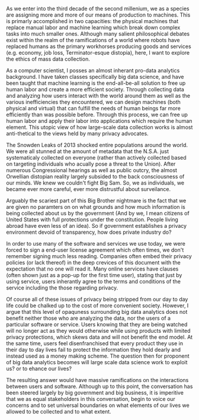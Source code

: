 As we enter into the third decade of the second millenium, we as a species are assigning more and more of our means of production to machines. This is primarly accomplished in two capacities: the physical machines that replace manual labor and machine learning which break down complex tasks into much smaller ones. Although many salient philosophical debates exist within the realm of the ramifications of a world where robots have replaced humans as the primary workhorses producing goods and services (e.g. economy, job loss, Terminator-esque distopia), here, I want to explore the ethics of mass data collection.

As a computer scientist, I posses an almost inherant pro-data analytics background. I have taken classes specifically big data science, and have been taught that machine learning is the end-all-be-all solution to free up human labor and create a more efficient society. Through collecting data and analyzing how users interact with the world around them as well as the various inefficiencies they encountered, we can design machines (both physical and virtual) that can fulfill the needs of human beings far more efficiently than was possible before. Through this process, we can free up human labor and apply their labor into applications which require the human element. This utopic view of how large-scale data collection works is almost anti-thetical to the views held by many privacy advocates. 

The Snowden Leaks of 2013 shocked entire populations around the world. We were all stunned at the amount of metadata that the N.S.A. just systematicaly collected on everyone (rather than actively collected based on targeting individuals who acually pose a threat to the Union). After numerous Congressional hearings as well as public outcry, the almost Orwellian distopian reality largely subsided to the back consciousness of our minds. We knew we couldn't fight Big Sam. So, we as individuals, we became ever more careful, ever more distrustful about surveilance.

Arguably the scariest part of this Big Brother nightmare is the fact that we are given no paramters on on what grounds and how much information is being collected about us by the government (And by we, I mean citizens of United States with full protections under the constitution. People living abroad have even less of an idea). So if government establishes a privacy environment devoid of transparency, how does private industry do?

In order to use many of the software and services we use today, we were forced to sign a end-user license agreement which often times, we don't remember signing much less reading. Companies often embed their privacy policies (or lack thereof) in the deep crevices of this document with the expectation that no one will read it. Many online services have clauses (often shown just as a pop-up for the first time user), stating that just by using service, users inherantly agree to the terms and conditions of the service including the those regarding privacy.

Of course all of these issues of privacy being stripped from our day to day life could be chalked up to the cost of more convenient society. However, I argue that this level of opaquness surrounding big data analytics does not benefit neither those who are analyzing the data, nor the users of a particular software or service. Users knowing that they are being watched will no longer act as they would otherwise while using products with limited privacy protections, which skews data and will not benefit the end model. At the same time, users feel disenfranchised that every product they use in their day to day lives fail to protect the information they hold dearly and instead used as a money making scheme. The question then for proponent of big data analytics becomes will large scale data science work to exploit us? or to ehance our lives?

The resulting answer would have massive ramifications on the interactions between users and software. Although up to this point, the conversation has been steered largely by big government and big business, it is imperitive that we as equal stakeholders in this conversation, begin to voice our concerns and to set universal boundaries on what elements of our lives we allowed to be collected and to what extent.

